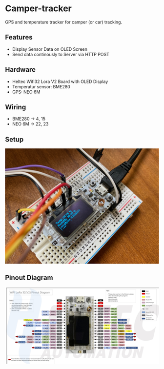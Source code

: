 # Camper-tracker
GPS and temperature tracker for camper (or car) tracking.

## Features
- Display Sensor Data on OLED Screen
- Send data continously to Server via HTTP POST

## Hardware
- Heltec Wifi32 Lora V2 Board with OLED Display
- Temperatur sensor: BME280
- GPS: NEO 6M

## Wiring
- BME280 -> 4, 15
- NEO 6M -> 22, 23

## Setup
![Board](IMG_3104.jpeg)

## Pinout Diagram
![Pinout diagram](WIFI_LoRa_32_V2.jpg)

